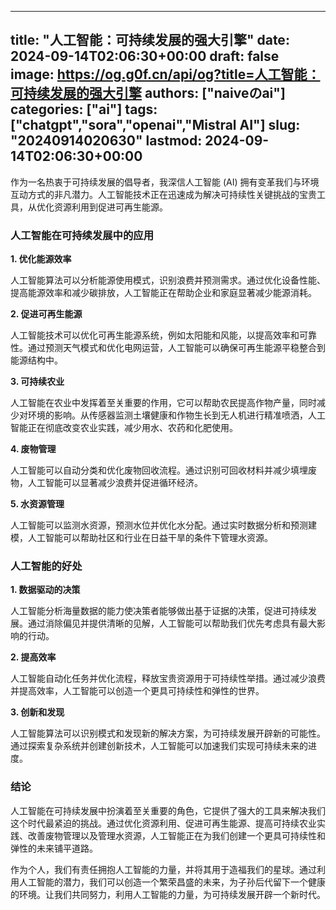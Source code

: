 
---
title: "人工智能：可持续发展的强大引擎"
date: 2024-09-14T02:06:30+00:00
draft: false
image: https://og.g0f.cn/api/og?title=人工智能：可持续发展的强大引擎
authors: ["naiveのai"]
categories: ["ai"]
tags: ["chatgpt","sora","openai","Mistral AI"]
slug: "20240914020630"
lastmod: 2024-09-14T02:06:30+00:00
---
作为一名热衷于可持续发展的倡导者，我深信人工智能 (AI) 拥有变革我们与环境互动方式的非凡潜力。人工智能技术正在迅速成为解决可持续性关键挑战的宝贵工具，从优化资源利用到促进可再生能源。

### 人工智能在可持续发展中的应用

**1. 优化能源效率**

人工智能算法可以分析能源使用模式，识别浪费并预测需求。通过优化设备性能、提高能源效率和减少碳排放，人工智能正在帮助企业和家庭显著减少能源消耗。

**2. 促进可再生能源**

人工智能技术可以优化可再生能源系统，例如太阳能和风能，以提高效率和可靠性。通过预测天气模式和优化电网运营，人工智能可以确保可再生能源平稳整合到能源结构中。

**3. 可持续农业**

人工智能在农业中发挥着至关重要的作用，它可以帮助农民提高作物产量，同时减少对环境的影响。从传感器监测土壤健康和作物生长到无人机进行精准喷洒，人工智能正在彻底改变农业实践，减少用水、农药和化肥使用。

**4. 废物管理**

人工智能可以自动分类和优化废物回收流程。通过识别可回收材料并减少填埋废物，人工智能可以显著减少浪费并促进循环经济。

**5. 水资源管理**

人工智能可以监测水资源，预测水位并优化水分配。通过实时数据分析和预测建模，人工智能可以帮助社区和行业在日益干旱的条件下管理水资源。

### 人工智能的好处

**1. 数据驱动的决策**

人工智能分析海量数据的能力使决策者能够做出基于证据的决策，促进可持续发展。通过消除偏见并提供清晰的见解，人工智能可以帮助我们优先考虑具有最大影响的行动。

**2. 提高效率**

人工智能自动化任务并优化流程，释放宝贵资源用于可持续性举措。通过减少浪费并提高效率，人工智能可以创造一个更具可持续性和弹性的世界。

**3. 创新和发现**

人工智能算法可以识别模式和发现新的解决方案，为可持续发展开辟新的可能性。通过探索复杂系统并创建创新技术，人工智能可以加速我们实现可持续未来的进度。

### 结论

人工智能在可持续发展中扮演着至关重要的角色，它提供了强大的工具来解决我们这个时代最紧迫的挑战。通过优化资源利用、促进可再生能源、提高可持续农业实践、改善废物管理以及管理水资源，人工智能正在为我们创建一个更具可持续性和弹性的未来铺平道路。

作为个人，我们有责任拥抱人工智能的力量，并将其用于造福我们的星球。通过利用人工智能的潜力，我们可以创造一个繁荣昌盛的未来，为子孙后代留下一个健康的环境。让我们共同努力，利用人工智能的力量，为可持续发展开辟一个新时代。